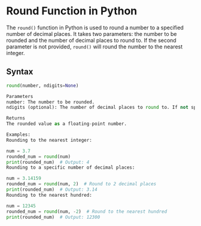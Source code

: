 # Round Function in Python

The `round()` function in Python is used to round a number to a specified number of decimal places. It takes two parameters: the number to be rounded and the number of decimal places to round to. If the second parameter is not provided, `round()` will round the number to the nearest integer.

## Syntax

```python
round(number, ndigits=None)

Parameters
number: The number to be rounded.
ndigits (optional): The number of decimal places to round to. If not specified, the number will be rounded to the nearest integer.

Returns
The rounded value as a floating-point number.

Examples:
Rounding to the nearest integer:

num = 3.7
rounded_num = round(num)
print(rounded_num)  # Output: 4
Rounding to a specific number of decimal places:

num = 3.14159
rounded_num = round(num, 2)  # Round to 2 decimal places
print(rounded_num)  # Output: 3.14
Rounding to the nearest hundred:

num = 12345
rounded_num = round(num, -2)  # Round to the nearest hundred
print(rounded_num)  # Output: 12300
